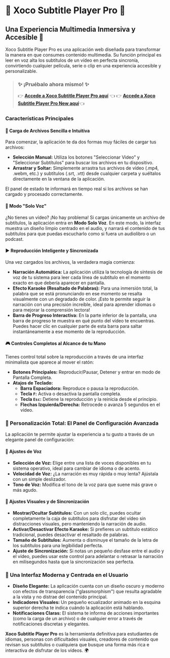 # 🚀 Xoco Subtitle Player Pro 🚀

## Una Experiencia Multimedia Inmersiva y Accesible 🌈

Xoco Subtitle Player Pro es una aplicación web diseñada para transformar la manera en que consumes contenido multimedia. Su función principal es leer en voz alta los subtítulos de un vídeo en perfecta sincronía, convirtiendo cualquier película, serie o clip en una experiencia accesible y personalizable.

> ### ✨ ¡Pruébalo ahora mismo! ✨
>
> 👉 [**Accede a Xoco Subtitle Player Pro aquí**](https://xococode.github.io/xocosubtitleplayer/XocoSubtitlePlayer.html) 👈
> 👉 [**Accede a Xoco Subtitle Player Pro New aquí**](https://xococode.github.io/xocosubtitleplayer/ConLIstaReproduccion.html)👈



### Características Principales

#### 📁 Carga de Archivos Sencilla e Intuitiva

Para comenzar, la aplicación te da dos formas muy fáciles de cargar tus archivos:

*   **Selección Manual:** Utiliza los botones "Seleccionar Video" y "Seleccionar Subtítulos" para buscar los archivos en tu dispositivo.
*   **Arrastrar y Soltar:** Simplemente arrastra tus archivos de vídeo (.mp4, .webm, etc.) y subtítulos (.srt, .vtt) desde cualquier carpeta y suéltalos directamente en la ventana de la aplicación.

El panel de estado te informará en tiempo real si los archivos se han cargado y procesado correctamente.

#### 🎤 Modo "Solo Voz"

¿No tienes un vídeo? ¡No hay problema! Si cargas únicamente un archivo de subtítulos, la aplicación entra en **Modo Solo Voz**. En este modo, la interfaz muestra un diseño limpio centrado en el audio, y narrará el contenido de tus subtítulos para que puedas escucharlo como si fuera un audiolibro o un podcast.

#### ▶️ Reproducción Inteligente y Sincronizada

Una vez cargados los archivos, la verdadera magia comienza:

*   **Narración Automática:** La aplicación utiliza la tecnología de síntesis de voz de tu sistema para leer cada línea de subtítulo en el momento exacto en que debería aparecer en pantalla.
*   **Efecto Karaoke (Resaltado de Palabras):** Para una inmersión total, la palabra que se está pronunciando en ese momento se resalta visualmente con un degradado de color. ¡Esto te permite seguir la narración con una precisión increíble, ideal para aprender idiomas o para mejorar la comprensión lectora!
*   **Barra de Progreso Interactiva:** En la parte inferior de la pantalla, una barra de progreso te muestra en qué punto del vídeo te encuentras. Puedes hacer clic en cualquier parte de esta barra para saltar instantáneamente a ese momento de la reproducción.

#### 🎮 Controles Completos al Alcance de tu Mano

Tienes control total sobre la reproducción a través de una interfaz minimalista que aparece al mover el ratón:

*   **Botones Principales:** Reproducir/Pausar, Detener y entrar en modo de Pantalla Completa.
*   **Atajos de Teclado:**
    *   **Barra Espaciadora:** Reproduce o pausa la reproducción.
    *   **Tecla `F`:** Activa o desactiva la pantalla completa.
    *   **Tecla `Esc`:** Detiene la reproducción y la reinicia desde el principio.
    *   **Flechas Izquierda/Derecha:** Retrocede o avanza 5 segundos en el vídeo.

### 🎨 Personalización Total: El Panel de Configuración Avanzada

La aplicación te permite ajustar la experiencia a tu gusto a través de un elegante panel de configuración:

#### 💬 Ajustes de Voz

*   **Selección de Voz:** Elige entre una lista de voces disponibles en tu sistema operativo, ideal para cambiar de idioma o de acento.
*   **Velocidad de Voz:** ¿La narración es muy rápida o muy lenta? Ajústala con un simple deslizador.
*   **Tono de Voz:** Modifica el tono de la voz para que suene más grave o más agudo.

#### 👀 Ajustes Visuales y de Sincronización

*   **Mostrar/Ocultar Subtítulos:** Con un solo clic, puedes ocultar completamente la caja de subtítulos para disfrutar del vídeo sin distracciones visuales, pero manteniendo la narración de audio.
*   **Activar/Desactivar Efecto Karaoke:** Si prefieres un subtítulo estático tradicional, puedes desactivar el resaltado de palabras.
*   **Tamaño de Subtítulos:** Aumenta o disminuye el tamaño de la letra de los subtítulos para una legibilidad perfecta.
*   **Ajuste de Sincronización:** Si notas un pequeño desfase entre el audio y el vídeo, puedes usar este control para adelantar o retrasar la narración en milisegundos hasta que la sincronización sea perfecta.

### 🌟 Una Interfaz Moderna y Centrada en el Usuario

*   **Diseño Elegante:** La aplicación cuenta con un diseño oscuro y moderno con efectos de transparencia ("glassmorphism") que resulta agradable a la vista y no distrae del contenido principal.
*   **Indicadores Visuales:** Un pequeño ecualizador animado en la esquina superior derecha te indica cuándo la aplicación está hablando.
*   **Notificaciones Claras:** El sistema te informa de acciones importantes (como la carga de un archivo) o de cualquier error a través de notificaciones discretas y elegantes.

**Xoco Subtitle Player Pro** es la herramienta definitiva para estudiantes de idiomas, personas con dificultades visuales, creadores de contenido que revisan sus subtítulos o cualquiera que busque una forma más rica e interactiva de disfrutar de los vídeos. 🌍
